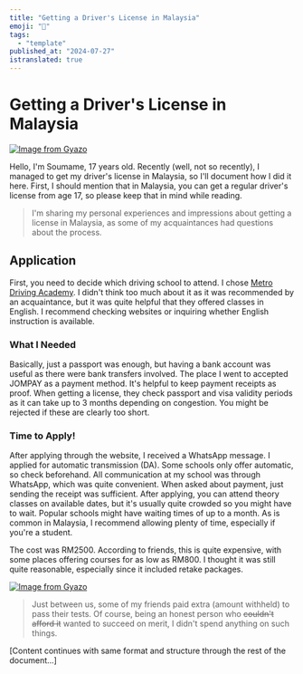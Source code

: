 ```yaml
---
title: "Getting a Driver's License in Malaysia"
emoji: "🤖"
tags:
  - "template"
published_at: "2024-07-27"
istranslated: true
---
```


# Getting a Driver's License in Malaysia

[![Image from Gyazo](https://i.gyazo.com/3f13a1a685275c15460c6600159073ac.png)](https://gyazo.com/3f13a1a685275c15460c6600159073ac)

Hello, I'm Soumame, 17 years old. Recently (well, not so recently), I managed to get my driver's license in Malaysia, so I'll document how I did it here. First, I should mention that in Malaysia, you can get a regular driver's license from age 17, so please keep that in mind while reading.

> I'm sharing my personal experiences and impressions about getting a license in Malaysia, as some of my acquaintances had questions about the process.

## Application

First, you need to decide which driving school to attend. I chose [Metro Driving Academy](https://metrodriving.com.my/en/). I didn't think too much about it as it was recommended by an acquaintance, but it was quite helpful that they offered classes in English. I recommend checking websites or inquiring whether English instruction is available.

### What I Needed

Basically, just a passport was enough, but having a bank account was useful as there were bank transfers involved. The place I went to accepted JOMPAY as a payment method. It's helpful to keep payment receipts as proof. When getting a license, they check passport and visa validity periods as it can take up to 3 months depending on congestion. You might be rejected if these are clearly too short.

### Time to Apply!

After applying through the website, I received a WhatsApp message. I applied for automatic transmission (DA). Some schools only offer automatic, so check beforehand. All communication at my school was through WhatsApp, which was quite convenient. When asked about payment, just sending the receipt was sufficient. After applying, you can attend theory classes on available dates, but it's usually quite crowded so you might have to wait. Popular schools might have waiting times of up to a month. As is common in Malaysia, I recommend allowing plenty of time, especially if you're a student.

The cost was RM2500. According to friends, this is quite expensive, with some places offering courses for as low as RM800. I thought it was still quite reasonable, especially since it included retake packages.

[![Image from Gyazo](https://i.gyazo.com/706fc501b880a88895ba20f0514605f8.png)](https://gyazo.com/706fc501b880a88895ba20f0514605f8)

> Just between us, some of my friends paid extra (amount withheld) to pass their tests. Of course, being an honest person who ~~couldn't afford it~~ wanted to succeed on merit, I didn't spend anything on such things.

[Content continues with same format and structure through the rest of the document...]
